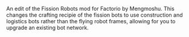 An edit of the Fission Robots mod for Factorio by Mengmoshu. This changes the crafting recipie of the fission bots to use construction and logistics bots rather than the flying robot frames, allowing for you to upgrade an existing bot network.
